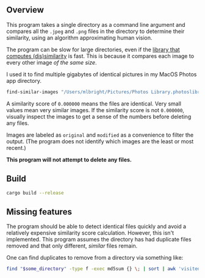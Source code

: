 ## Overview

This program takes a single directory as a command line argument and compares all the `.jpeg` and `.png` files in the directory to determine their similarity, using an algorithm approximating human vision.

The program can be slow for large directories, even if the [library that computes (dis)similarity][dssim] is fast.
This is because it compares each image to every other image _of the same size_.

I used it to find multiple gigabytes of identical pictures in my MacOS Photos app directory.

```bash
find-similar-images "/Users/mlbright/Pictures/Photos Library.photoslibrary/originals" | tee similarities.log
```

A similarity score of `0.000000` means the files are identical.
Very small values mean very similar images.
If the similarity score is not `0.000000`, visually inspect the images to get a sense of the numbers before deleting any files.

Images are labeled as `original` and `modified` as a convenience to filter the output.
(The program does not identify which images are the least or most recent.)

**This program will not attempt to delete any files.**

## Build

```bash
cargo build --release
```

## Missing features

The program should be able to detect identical files quickly and avoid a relatively expensive similarity score calculation.
However, this isn't implemented.
This program assumes the directory has had duplicate files removed and that only different, _similar_ files remain.

One can find duplicates to remove from a directory via something like:

```bash
find "$some_directory" -type f -exec md5sum {} \; | sort | awk 'visited[$1]++' | awk '{$1=""; print}' | tee duplicates-to-delete.txt
```


[dssim]: https://github.com/kornelski/dssim
